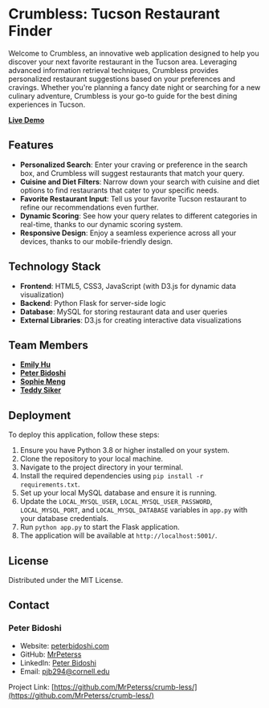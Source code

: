 # Crumbless: Tucson Restaurant Finder

Welcome to Crumbless, an innovative web application designed to help you discover your next favorite restaurant in the Tucson area. Leveraging advanced information retrieval techniques, Crumbless provides personalized restaurant suggestions based on your preferences and cravings. Whether you're planning a fancy date night or searching for a new culinary adventure, Crumbless is your go-to guide for the best dining experiences in Tucson.

**[Live Demo](http://4300showcase.infosci.cornell.edu:5200/)**

## Features

- **Personalized Search**: Enter your craving or preference in the search box, and Crumbless will suggest restaurants that match your query.
- **Cuisine and Diet Filters**: Narrow down your search with cuisine and diet options to find restaurants that cater to your specific needs.
- **Favorite Restaurant Input**: Tell us your favorite Tucson restaurant to refine our recommendations even further.
- **Dynamic Scoring**: See how your query relates to different categories in real-time, thanks to our dynamic scoring system.
- **Responsive Design**: Enjoy a seamless experience across all your devices, thanks to our mobile-friendly design.

## Technology Stack

- **Frontend**: HTML5, CSS3, JavaScript (with D3.js for dynamic data visualization)
- **Backend**: Python Flask for server-side logic
- **Database**: MySQL for storing restaurant data and user queries
- **External Libraries**: D3.js for creating interactive data visualizations

## Team Members

- **[Emily Hu](https://github.com/emilyhu8)**
- **[Peter Bidoshi](https://github.com/MrPeterss)**
- **[Sophie Meng](https://github.com/smeng3408)**
- **[Teddy Siker](https://github.com/sikernisky)**

## Deployment

To deploy this application, follow these steps:

1. Ensure you have Python 3.8 or higher installed on your system.
2. Clone the repository to your local machine.
3. Navigate to the project directory in your terminal.
4. Install the required dependencies using `pip install -r requirements.txt`.
5. Set up your local MySQL database and ensure it is running.
6. Update the `LOCAL_MYSQL_USER`, `LOCAL_MYSQL_USER_PASSWORD`, `LOCAL_MYSQL_PORT`, and `LOCAL_MYSQL_DATABASE` variables in `app.py` with your database credentials.
7. Run `python app.py` to start the Flask application.
8. The application will be available at `http://localhost:5001/`.

## License

Distributed under the MIT License.

## Contact

### Peter Bidoshi

- Website: [peterbidoshi.com](https://peterbidoshi.com)
- GitHub: [MrPeterss](https://github.com/mrpeterss)
- LinkedIn: [Peter Bidoshi](https://www.linkedin.com/in/bidoshi/)
- Email: [pjb294@cornell.edu](mailto:pjb294@cornell.edu)

Project Link: [https://github.com/MrPeterss/crumb-less/](https://github.com/MrPeterss/crumb-less/)
